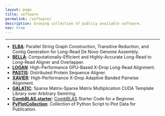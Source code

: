 ```yaml
---
layout: page
title: software
permalink: /software/
description: Growing collection of publicy available software.
nav: true
---
```

___

* **[ELBA](https://github.com/PASSIONLab/ELBA)**: Parallel String Graph Construction, Transitive Reduction, and Contig Generation for Long-Read De Novo Genome Assembly.
* **[BELLA](https://github.com/PASSIONLab/BELLA)**: Computationally-Efficient and Highly-Accurate Long-Read to Long-Read Aligner and Overlapper.
* **[LOGAN](https://github.com/albertozeni/LOGAN)**: High-Performance GPU-Based X-Drop Long-Read Alignment.
* **[PASTIS](https://github.com/PASSIONLab/PASTIS)**: Distributed Protein Sequence Aligner.
* **[XAVIER](https://github.com/giuliaguidi/XAVIER)**: High-Performance X-Drop Adaptive Banded Pairwise Alignment.
* **[GALATIC](https://github.com/richardlett/GALATIC)**: Sparse Matrix-Sparse Matrix Multiplication CUDA Template Library over Arbitrary Semiring.
* **[CombBLAS.starter](https://github.com/giuliaguidi/CombBLAS.starter)**: [CombBLAS](https://github.com/PASSIONLab/CombBLAS) Starter Code for a Beginner.
* **[PyPlotCollection](https://github.com/giuliaguidi/PyPlotCollection)**: Collection of Python Script to Plot Data for Publication.
